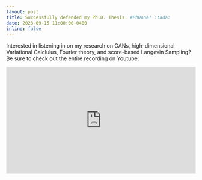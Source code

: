 ```yaml
---
layout: post
title: Successfully defended my Ph.D. Thesis. #PhDone! :tada:
date: 2023-09-15 11:00:00-0400
inline: false
---
```


<style>
.video-container iframe{
width: 100%;
aspect-ratio: 16 / 9; /_ Adjust aspect ratio as needed _/
border: none;
}

.responsive-img {
width: 100%;
height: auto; /_ Maintains aspect ratio _/
}
</style>

Interested in listening in on my research on GANs, high-dimensional Variational Calclulus, Fourier theory, and score-based Langevin Sampling? Be sure to check out the entire recording on Youtube: <br>

<div class="video-container">
<iframe src="https://www.youtube.com/embed/R5cqkgI-qzk?si=5smHxSagZT132o1E" title="YouTube video player" frameborder="0" allow="accelerometer; autoplay; clipboard-write; encrypted-media; gyroscope; picture-in-picture; web-share" allowfullscreen></iframe>
</div>
